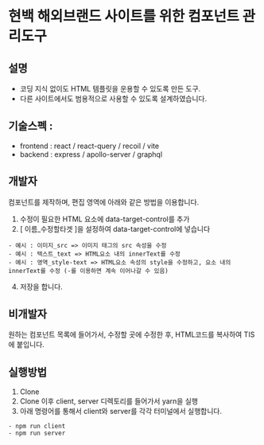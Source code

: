 ﻿# 현백 해외브랜드 사이트를 위한 컴포넌트 관리도구
## 설명 
- 코딩 지식 없이도 HTML 템플릿을 운용할 수 있도록 만든 도구.
- 다른 사이트에서도 범용적으로 사용할 수 있도록 설계하였습니다.

## 기술스펙 : 
- frontend : react / react-query / recoil / vite 
- backend : express / apollo-server / graphql

## 개발자 
컴포넌트를 제작하며, 편집 영역에 아래와 같은 방법을 이용합니다.
1. 수정이 필요한 HTML 요소에 data-target-control를 추가
2. [ 이름_수정할타겟 ]을 설정하여 data-target-control에 넣습니다
```
- 예시 : 이미지_src => 이미지 태그의 src 속성을 수정
- 예시 : 텍스트_text => HTML요소 내의 innerText를 수정
- 예시 : 영역_style-text => HTML요소 속성의 style을 수정하고, 요소 내의 innerText를 수정 (-를 이용하면 계속 이어나갈 수 있음)
```
4. 저장을 합니다.

## 비개발자 
원하는 컴포넌트 목록에 들어가서, 수정할 곳에 수정한 후, HTML코드를 복사하여 TIS에 붙입니다.

## 실행방법
1. Clone
2. Clone 이후 client, server 디렉토리를 들어가서 yarn을 실행
3. 아래 명령어를 통해서 client와 server를 각각 터미널에서 실행합니다.
```
- npm run client
- npm run server
```
